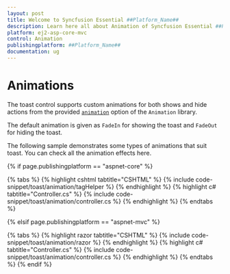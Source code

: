 ```yaml
---
layout: post
title: Welcome to Syncfusion Essential ##Platform_Name##
description: Learn here all about Animation of Syncfusion Essential ##Platform_Name## widgets based on HTML5 and jQuery.
platform: ej2-asp-core-mvc
control: Animation
publishingplatform: ##Platform_Name##
documentation: ug
---
```



# Animations

The toast control supports custom animations for both shows and hide actions from the provided [`animation`](https://help.syncfusion.com/cr/aspnetcore-js2/Syncfusion.EJ2.Notifications.Toast.html#Syncfusion_EJ2_Notifications_Toast_Animation) option of the `Animation` library.

The default animation is given as `FadeIn` for showing the toast and `FadeOut` for hiding the toast.

The following sample demonstrates some types of animations that suit toast. You can check all the animation effects here.

{% if page.publishingplatform == "aspnet-core" %}

{% tabs %}
{% highlight cshtml tabtitle="CSHTML" %}
{% include code-snippet/toast/animation/tagHelper %}
{% endhighlight %}
{% highlight c# tabtitle="Controller.cs" %}
{% include code-snippet/toast/animation/controller.cs %}
{% endhighlight %}
{% endtabs %}

{% elsif page.publishingplatform == "aspnet-mvc" %}

{% tabs %}
{% highlight razor tabtitle="CSHTML" %}
{% include code-snippet/toast/animation/razor %}
{% endhighlight %}
{% highlight c# tabtitle="Controller.cs" %}
{% include code-snippet/toast/animation/controller.cs %}
{% endhighlight %}
{% endtabs %}
{% endif %}

